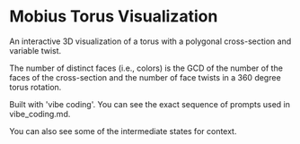 # Mobius Torus Visualization

An interactive 3D visualization of a torus with a polygonal cross-section and variable twist.

The number of distinct faces (i.e., colors) is the GCD of the number of the faces of the cross-section and the number of face twists in a 360 degree torus rotation.

Built with 'vibe coding'. You can see the exact sequence of prompts used in vibe_coding.md.

You can also see some of the intermediate states for context.
